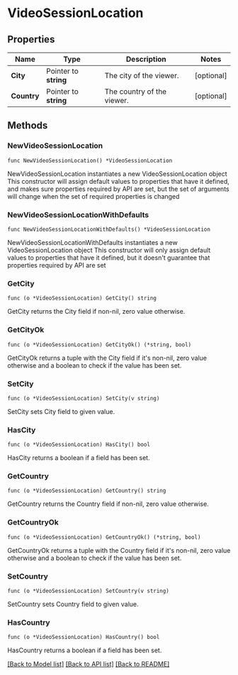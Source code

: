 # VideoSessionLocation

## Properties

Name | Type | Description | Notes
------------ | ------------- | ------------- | -------------
**City** | Pointer to **string** | The city of the viewer. | [optional] 
**Country** | Pointer to **string** | The country of the viewer. | [optional] 

## Methods

### NewVideoSessionLocation

`func NewVideoSessionLocation() *VideoSessionLocation`

NewVideoSessionLocation instantiates a new VideoSessionLocation object
This constructor will assign default values to properties that have it defined,
and makes sure properties required by API are set, but the set of arguments
will change when the set of required properties is changed

### NewVideoSessionLocationWithDefaults

`func NewVideoSessionLocationWithDefaults() *VideoSessionLocation`

NewVideoSessionLocationWithDefaults instantiates a new VideoSessionLocation object
This constructor will only assign default values to properties that have it defined,
but it doesn't guarantee that properties required by API are set

### GetCity

`func (o *VideoSessionLocation) GetCity() string`

GetCity returns the City field if non-nil, zero value otherwise.

### GetCityOk

`func (o *VideoSessionLocation) GetCityOk() (*string, bool)`

GetCityOk returns a tuple with the City field if it's non-nil, zero value otherwise
and a boolean to check if the value has been set.

### SetCity

`func (o *VideoSessionLocation) SetCity(v string)`

SetCity sets City field to given value.

### HasCity

`func (o *VideoSessionLocation) HasCity() bool`

HasCity returns a boolean if a field has been set.

### GetCountry

`func (o *VideoSessionLocation) GetCountry() string`

GetCountry returns the Country field if non-nil, zero value otherwise.

### GetCountryOk

`func (o *VideoSessionLocation) GetCountryOk() (*string, bool)`

GetCountryOk returns a tuple with the Country field if it's non-nil, zero value otherwise
and a boolean to check if the value has been set.

### SetCountry

`func (o *VideoSessionLocation) SetCountry(v string)`

SetCountry sets Country field to given value.

### HasCountry

`func (o *VideoSessionLocation) HasCountry() bool`

HasCountry returns a boolean if a field has been set.


[[Back to Model list]](../README.md#documentation-for-models) [[Back to API list]](../README.md#documentation-for-api-endpoints) [[Back to README]](../README.md)


